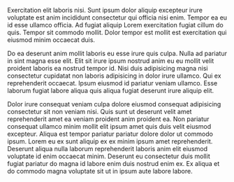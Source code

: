 Exercitation elit laboris nisi. Sunt ipsum dolor aliquip excepteur irure voluptate est anim incididunt consectetur qui officia nisi enim. Tempor ea eu id esse ullamco officia. Ad fugiat aliquip Lorem exercitation fugiat cillum do quis. Tempor sit commodo mollit. Dolor tempor est mollit est exercitation qui eiusmod minim occaecat duis.

Do ea deserunt anim mollit laboris eu esse irure quis culpa. Nulla ad pariatur in sint magna esse elit. Elit sit irure ipsum nostrud anim eu eu mollit velit proident laboris ea nostrud tempor id. Nisi duis adipisicing magna nisi consectetur cupidatat non laboris adipisicing in dolor irure ullamco. Qui ex reprehenderit occaecat. Ipsum eiusmod id pariatur veniam ullamco. Esse laborum fugiat labore aliqua quis aliqua fugiat deserunt irure aliquip elit.

Dolor irure consequat veniam culpa dolore eiusmod consequat adipisicing consectetur sit non veniam nisi. Quis sunt ut deserunt velit amet reprehenderit amet ea veniam proident anim proident ea. Non pariatur consequat ullamco minim mollit elit ipsum amet quis duis velit eiusmod excepteur. Aliqua est tempor pariatur pariatur dolore dolor ut commodo ipsum. Lorem eu ex sunt aliquip ex ex minim ipsum amet reprehenderit. Deserunt aliqua nulla laborum reprehenderit laboris anim elit eiusmod voluptate id enim occaecat minim. Deserunt eu consectetur duis mollit fugiat pariatur do magna id labore enim duis nostrud enim ex. Ex aliqua et do commodo magna voluptate sit ut in ipsum aute labore labore.